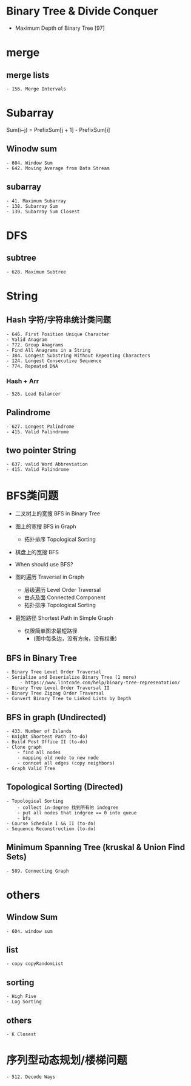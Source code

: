 # Binary Tree & Divide Conquer
- Maximum Depth of Binary Tree [97]



# merge
## merge lists
    - 156. Merge Intervals

# Subarray
Sum(i~j) = PrefixSum[j + 1] - PrefixSum[i]
## Winodw sum
    - 604. Window Sum
    - 642. Moving Average from Data Stream
## subarray
    - 41. Maximum Subarray
    - 138. Subarray Sum
    - 139. Subarray Sum Closest
# DFS
## subtree
    - 628. Maximum Subtree


# String
## Hash 字符/字符串统计类问题
    - 646. First Position Unique Character
    - Valid Anagram
    - 772. Group Anagrams
    - Find All Anagrams in a String
    - 384. Longest Substring Without Repeating Characters
    - 124. Longest Consecutive Sequence
    - 774. Repeated DNA
### Hash + Arr
    - 526. Load Balancer
## Palindrome
    - 627. Longest Palindrome
    - 415. Valid Palindrome
## two pointer String
    - 637. valid Word Abbreviation
    - 415. Valid Palindrome


# BFS类问题
- 二叉树上的宽搜 BFS in Binary Tree
- 图上的宽搜 BFS in Graph
   - 拓扑排序 Topological Sorting
- 棋盘上的宽搜 BFS

- When should use BFS?
- 图的遍历 Traversal in Graph
  - 层级遍历 Level Order Traversal
  - 由点及面 Connected Component
  - 拓扑排序 Topological Sorting
- 最短路径 Shortest Path in Simple Graph
  - 仅限简单图求最短路径 
    - (图中每条边，没有方向，没有权重)
## BFS in Binary Tree
    - Binary Tree Level Order Traversal
    - Serialize and Deserialize Binary Tree (1 more)
         - https://www.lintcode.com/help/binary-tree-representation/
    - Binary Tree Level Order Traversal II
    - Binary Tree Zigzag Order Traversal
    - Convert Binary Tree to Linked Lists by Depth
## BFS in graph (Undirected)
    - 433. Number of Islands
    - Knight Shortest Path (to-do)
    - Build Post Office II (to-do)
    - Clone graph
        - find all nodes
        - mapping old node to new node
        - conncet all edges (copy neighbors)
    - Graph Valid Tree
## Topological Sorting (Directed)
    - Topological Sorting
        - collect in-degree 找到所有的 indegree
        - put all nodes that indgree == 0 into queue
        - bfs
    - Course Schedule I && II (to-do)
    - Sequence Reconstruction (to-do)
## Minimum Spanning Tree (kruskal & Union Find Sets)
    - 589. Connecting Graph



# others
## Window Sum
    - 604. window sum
## list
    - copy copyRandomList
## sorting
    - High Five
    - Log Sorting
## others
    - K Closest





# 序列型动态规划/楼梯问题
    - 512. Decode Ways